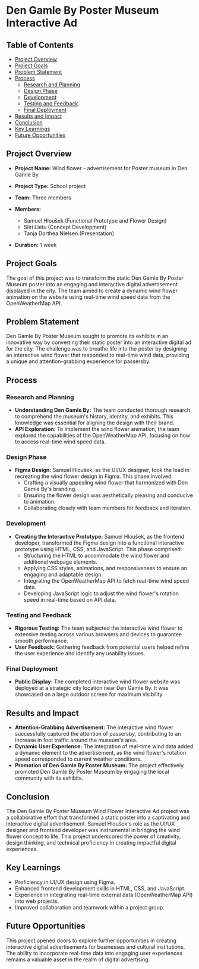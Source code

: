 # Den Gamle By Poster Museum Interactive Ad

## Table of Contents

- [Project Overview](#project-overview)
- [Project Goals](#project-goals)
- [Problem Statement](#problem-statement)
- [Process](#process)
  - [Research and Planning](#research-and-planning)
  - [Design Phase](#design-phase)
  - [Development](#development)
  - [Testing and Feedback](#testing-and-feedback)
  - [Final Deployment](#final-deployment)
- [Results and Impact](#results-and-impact)
- [Conclusion](#conclusion)
- [Key Learnings](#key-learnings)
- [Future Opportunities](#future-opportunities)

## Project Overview

- **Project Name:** Wind flower - advertisement for Poster museum in Den Gamle By 
- **Project Type:** School project
- **Team:** Three members
- **Members:**
  - Samuel Hloušek (Functional Prototype and Flower Design)
  - Siiri Lietu (Concept Development)
  - Tanja Dorthea Nielsen (Presentation)

- **Duration:** 1 week

## Project Goals

The goal of this project was to transform the static Den Gamle By Poster Museum poster into an engaging and interactive digital advertisement displayed in the city. The team aimed to create a dynamic wind flower animation on the website using real-time wind speed data from the OpenWeatherMap API.

## Problem Statement

Den Gamle By Poster Museum sought to promote its exhibits in an innovative way by converting their static poster into an interactive digital ad for the city. The challenge was to breathe life into the poster by designing an interactive wind flower that responded to real-time wind data, providing a unique and attention-grabbing experience for passersby.

## Process

### Research and Planning

- **Understanding Den Gamle By:** The team conducted thorough research to comprehend the museum's history, identity, and exhibits. This knowledge was essential for aligning the design with their brand.
- **API Exploration:** To implement the wind flower animation, the team explored the capabilities of the OpenWeatherMap API, focusing on how to access real-time wind speed data.

### Design Phase

- **Figma Design:** Samuel Hloušek, as the UI/UX designer, took the lead in recreating the wind flower design in Figma. This phase involved:
  - Crafting a visually appealing wind flower that harmonized with Den Gamle By's branding.
  - Ensuring the flower design was aesthetically pleasing and conducive to animation.
  - Collaborating closely with team members for feedback and iteration.

### Development

- **Creating the Interactive Prototype:** Samuel Hloušek, as the frontend developer, transformed the Figma design into a functional interactive prototype using HTML, CSS, and JavaScript. This phase comprised:
  - Structuring the HTML to accommodate the wind flower and additional webpage elements.
  - Applying CSS styles, animations, and responsiveness to ensure an engaging and adaptable design.
  - Integrating the OpenWeatherMap API to fetch real-time wind speed data.
  - Developing JavaScript logic to adjust the wind flower's rotation speed in real-time based on API data.

### Testing and Feedback

- **Rigorous Testing:** The team subjected the interactive wind flower to extensive testing across various browsers and devices to guarantee smooth performance.
- **User Feedback:** Gathering feedback from potential users helped refine the user experience and identify any usability issues.

### Final Deployment

- **Public Display:** The completed interactive wind flower website was deployed at a strategic city location near Den Gamle By. It was showcased on a large outdoor screen for maximum visibility.

## Results and Impact

- **Attention-Grabbing Advertisement:** The interactive wind flower successfully captured the attention of passersby, contributing to an increase in foot traffic around the museum's area.
- **Dynamic User Experience:** The integration of real-time wind data added a dynamic element to the advertisement, as the wind flower's rotation speed corresponded to current weather conditions.
- **Promotion of Den Gamle By Poster Museum:** The project effectively promoted Den Gamle By Poster Museum by engaging the local community with its exhibits.

## Conclusion

The Den Gamle By Poster Museum Wind Flower Interactive Ad project was a collaborative effort that transformed a static poster into a captivating and interactive digital advertisement. Samuel Hloušek's role as the UI/UX designer and frontend developer was instrumental in bringing the wind flower concept to life. This project underscored the power of creativity, design thinking, and technical proficiency in creating impactful digital experiences.

## Key Learnings

- Proficiency in UI/UX design using Figma.
- Enhanced frontend development skills in HTML, CSS, and JavaScript.
- Experience in integrating real-time external data (OpenWeatherMap API) into web projects.
- Improved collaboration and teamwork within a project group.

## Future Opportunities

This project opened doors to explore further opportunities in creating interactive digital advertisements for businesses and cultural institutions. The ability to incorporate real-time data into engaging user experiences remains a valuable asset in the realm of digital advertising.
